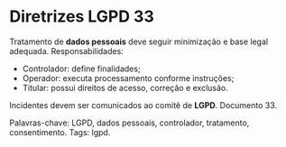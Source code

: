 # Diretrizes LGPD 33

Tratamento de **dados pessoais** deve seguir minimização e base legal adequada.
Responsabilidades:
- Controlador: define finalidades;
- Operador: executa processamento conforme instruções;
- Titular: possui direitos de acesso, correção e exclusão.

Incidentes devem ser comunicados ao comitê de **LGPD**. Documento 33.

Palavras-chave: LGPD, dados pessoais, controlador, tratamento, consentimento.
Tags: lgpd.
